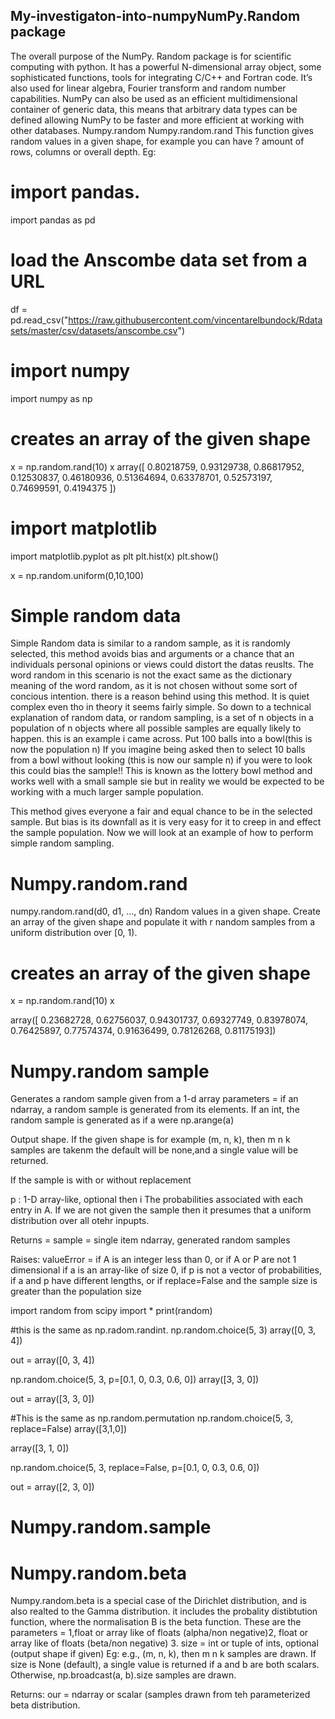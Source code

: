 ## My-investigaton-into-numpyNumPy.Random package

The overall purpose of the NumPy. Random package is for scientific computing with python. It has a powerful N-dimensional array object, some sophisticated functions, tools for integrating C/C++ and Fortran code. It’s also used for linear algebra, Fourier transform and random number capabilities.
NumPy can also be used as an efficient multidimensional container of generic data, this means that arbitrary data types can be defined allowing NumPy to be faster and more efficient at working with other databases.
Numpy.random
Numpy.random.rand
This function gives random values in a given shape, for example you can have ? amount of rows, columns or overall depth.
Eg: 

# import pandas.
import pandas as pd

# load the Anscombe data set from a URL

df = pd.read_csv("https://raw.githubusercontent.com/vincentarelbundock/Rdatasets/master/csv/datasets/anscombe.csv")


# import numpy
import numpy as np

# creates an array of the given shape

x = np.random.rand(10)
x
array([ 0.80218759,  0.93129738,  0.86817952,  0.12530837,  0.46180936,
        0.51364694,  0.63378701,  0.52573197,  0.74699591,  0.4194375 ])

# import matplotlib
import matplotlib.pyplot as plt
plt.hist(x)
plt.show()



x = np.random.uniform(0,10,100)

# Simple random data

Simple Random data is similar to a random sample, as it is randomly selected, this method avoids bias and arguments or a chance that an individuals personal opinions or views could distort the datas reuslts. The word random in this scenario is not the exact same as the dictionary meaning of the word random, as it is not chosen without some sort of concious intention. there is a reason behind using this method. It is quiet complex even tho in theory it seems fairly simple. So down to a technical explanation of random data, or random sampling, is a set of n objects in a population of n objects where all possible samples are equally likely to happen.
this is an example i came across.
Put 100 balls into a bowl(this is now the population n)
If you imagine being asked then to select 10 balls from a bowl without looking (this is now our sample n)
if you were to look this could bias the sample!!
This is known as the lottery bowl method and works well with a small sample sie but in reality we would be expected to be working with a much larger sample population.

This method gives everyone a fair and equal chance to be in the selected sample. But bias is its downfall as it is very easy for it to creep in and effect the sample population. Now we will look at an example of how to perform simple random sampling. 



# Numpy.random.rand
numpy.random.rand(d0, d1, ..., dn)
Random values in a given shape.
Create an array of the given shape and populate it with r
nandom samples from a uniform distribution over [0, 1).

# creates an array of the given shape

x = np.random.rand(10)
x

array([ 0.23682728,  0.62756037,  0.94301737,  0.69327749,  0.83978074,
        0.76425897,  0.77574374,  0.91636499,  0.78126268,  0.81175193])
        
     

# Numpy.random sample
Generates a random sample given from a 1-d array parameters = if an ndarray, a random sample is generated from its elements. If an int, the random sample is generated as if a were np.arange(a)

Output shape. If the given shape is for example (m, n, k), then m n k samples are takenm the default will be none,and a single value will be returned.

If the sample is with or without replacement

p : 1-D array-like, optional then i The probabilities associated with each entry in A. If we are not given the sample then it presumes that a uniform distribution over all otehr inpupts.

Returns = sample = single item ndarray, generated random samples

Raises: valueError = if A is an integer less than 0, or if A or P are not 1 dimensional if a is an array-like of size 0, if p is not a vector of probabilities, if a and p have different lengths, or if replace=False and the sample size is greater than the population size


import random
from scipy import *
print(random)

#this is the same as np.radom.randint.
np.random.choice(5, 3)
array([0, 3, 4])

out = array([0, 3, 4])

np.random.choice(5, 3, p=[0.1, 0, 0.3, 0.6, 0])
array([3, 3, 0])

out = array([3, 3, 0])

#This is the same as np.random.permutation
np.random.choice(5, 3, replace=False)
array([3,1,0])

array([3, 1, 0])

np.random.choice(5, 3, replace=False, p=[0.1, 0, 0.3, 0.6, 0])

out = array([2, 3, 0])








# Numpy.random.sample






# Numpy.random.beta


Numpy.random.beta is a special case of the Dirichlet distribution, and is also realted to the Gamma distribution. it includes the probality distibtution function, where the normalisation B is the beta function. These are the parameters = 1,float or array like of floats (alpha/non negative)2, float or array like of floats (beta/non negative) 3. size = int or tuple of ints, optional (output shape if given) Eg: e.g., (m, n, k), then m n k samples are drawn. If size is None (default), a single value is returned if a and b are both scalars. Otherwise, np.broadcast(a, b).size samples are drawn.

Returns: our = ndarray or scalar (samples drawn from teh parameterized beta distribution.












